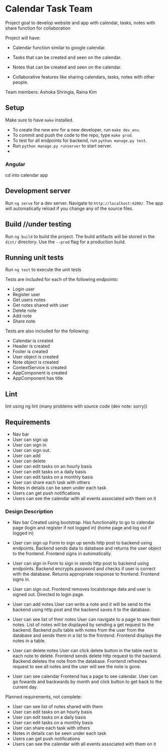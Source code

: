 # Calendar Task Team

Project goal to develop website and app with calendar, tasks, notes with share function for collaboration

Project will have:

- Calendar function similar to google calendar.

- Tasks that can be created and seen on the calendar.

- Notes that can be created and seen on the calendar.

- Collaborative features like sharing calendars, tasks, notes with other people.

Team members: Ashoka Shringla, Raina Kim

## Setup

Make sure to have `make` installed.

- To create the new env for a new developer, run `make dev_env`.
- To commit and push the code to the repo, type `make prod`.
- To test for all endpoints for backend, run `python manage.py test`.
- Run `python manage.py runserver` to start server.
- 
### Angular
cd into calendar app

## Development server

Run `ng serve` for a dev server. Navigate to `http://localhost:4200/`. The app will automatically reload if you change any of the source files.

## Build //under testing

Run `ng build` to build the project. The build artifacts will be stored in the `dist/` directory. Use the `--prod` flag for a production build.

## Running unit tests

Run `ng test` to execute the unit tests

Tests are included for each of the following endpoints:
 - Login user
 - Register user
 - Get users notes
 - Get notes shared with user
 - Delete note
 - Add note
 - Share note

Tests are also included for the following:
 - Calendar is created
 - Header is created
 - Footer is created
 - User object is created
 - Note object is created
 - ContextService is created
 - AppComponent is created
 - AppComponent has title

## Lint

lint using ng lint (many problems with source code (dev note: sorry))

## Requirements
- Nav bar
- User can sign up
- User can sign in
- User can sign out.
- User can add
- User can delete
- User can edit tasks on an hourly basis
- User can edit tasks on a daily basis
- User can edit tasks on a monthly basis
- User can share each task with others
- Notes in details can be seen under each task
- Users can get push notifications
- Users can see the calendar with all events associated with them on it 

### Design Description

- Nav bar
Created using bootstrap. Has functionality to go to calendar page (login and register if not logged in) (home page and log out if logged in)

- User can sign up
Form to sign up sends http post to backend using endpoints. Backend sends data to database and returns the user object to the frontend. Frontend signs in automatically.

- User can sign in
Form to sign in sends http post to backend using endpoints. Backend encrypts password and checks if user is correct with the database. Returns appropriate response to frontend.
Frontend signs in.

- User can sign out.
Frontend removes localstorage data and user is signed out. Directed to login page.

- User can add notes
User can write a note and it will be send to the backend using http post and the backend saves it to the database. 

- User can see list of their notes
User can navigate to a page to see their notes. List of notes will be displayed by sending a get request to the backend. Backend pulls table with notes from the user from the database and sends them in a list to the frontend. Frontend displays the notes in a table.

- User can delete notes
User can click delete button in the table next to each note to delete. Frontend sends delete http request to the backend. Backend deletes the note from the database. Frontend refreshes request to see all notes and the user will see the note is gone.

- User can see calendar
Frontend has a page to see calendar. User can go fowards and backwards by month and click button to get back to the current day.

Planned requirements, not complete:
- User can see list of notes shared with them
- User can edit tasks on an hourly basis
- User can edit tasks on a daily basis
- User can edit tasks on a monthly basis
- User can share each task with others
- Notes in details can be seen under each task
- Users can get push notifications
- Users can see the calendar with all events associated with them on it 
